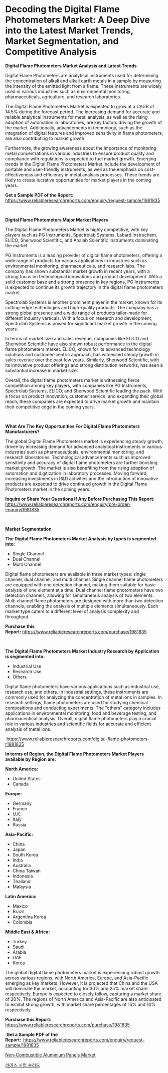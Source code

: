 <p><h1>Decoding the Digital Flame Photometers Market: A Deep Dive into the Latest Market Trends, Market Segmentation, and Competitive Analysis</h1></p><p><strong>Digital Flame Photometers Market Analysis and Latest Trends</strong></p>
<p><p>Digital Flame Photometers are analytical instruments used for determining the concentration of alkali and alkali earth metals in a sample by measuring the intensity of the emitted light from a flame. These instruments are widely used in various industries such as environmental monitoring, pharmaceuticals, agriculture, and research laboratories.</p><p>The Digital Flame Photometers Market is expected to grow at a CAGR of 14.5% during the forecast period. The increasing demand for accurate and reliable analytical instruments for metal analysis, as well as the rising adoption of automation in laboratories, are key factors driving the growth of the market. Additionally, advancements in technology, such as the integration of digital features and improved sensitivity in flame photometers, are also contributing to market growth.</p><p>Furthermore, the growing awareness about the importance of monitoring metal concentrations in various industries to ensure product quality and compliance with regulations is expected to fuel market growth. Emerging trends in the Digital Flame Photometers Market include the development of portable and user-friendly instruments, as well as the emphasis on cost-effectiveness and efficiency in metal analysis processes. These trends are likely to create lucrative opportunities for market players in the coming years.</p></p>
<p><strong>Get a Sample PDF of the Report:&nbsp;</strong> <a href="https://www.reliableresearchreports.com/enquiry/request-sample/1981835">https://www.reliableresearchreports.com/enquiry/request-sample/1981835</a></p>
<p>&nbsp;</p>
<p><strong>Digital Flame Photometers Major Market Players</strong></p>
<p><p>The Digital Flame Photometers Market is highly competitive, with key players such as PG Instruments, Spectrolab Systems, Labard Instruchem, ELICO, Sherwood Scientific, and Analab Scientific Instruments dominating the market.</p><p>PG Instruments is a leading provider of digital flame photometers, offering a wide range of products for various applications in industries such as environmental monitoring, pharmaceuticals, and research labs. The company has shown substantial market growth in recent years, with a strong focus on technological innovations and product development. With a solid customer base and a strong presence in key regions, PG Instruments is expected to continue its growth trajectory in the digital flame photometers market.</p><p>Spectrolab Systems is another prominent player in the market, known for its cutting-edge technologies and high-quality products. The company has a strong global presence and a wide range of products tailor-made for different industry verticals. With a focus on research and development, Spectrolab Systems is poised for significant market growth in the coming years.</p><p>In terms of market size and sales revenue, companies like ELICO and Sherwood Scientific have also shown robust performance in the digital flame photometers market. ELICO, known for its advanced technology solutions and customer-centric approach, has witnessed steady growth in sales revenue over the past few years. Similarly, Sherwood Scientific, with its innovative product offerings and strong distribution networks, has seen a substantial increase in market size.</p><p>Overall, the digital flame photometers market is witnessing fierce competition among key players, with companies like PG Instruments, Spectrolab Systems, ELICO, and Sherwood Scientific leading the pack. With a focus on product innovation, customer service, and expanding their global reach, these companies are expected to drive market growth and maintain their competitive edge in the coming years.</p></p>
<p>&nbsp;</p>
<p><strong>What Are The Key Opportunities For Digital Flame Photometers Manufacturers?</strong></p>
<p><p>The global Digital Flame Photometers market is experiencing steady growth, driven by increasing demand for advanced analytical instruments in various industries such as pharmaceuticals, environmental monitoring, and research laboratories. Technological advancements such as improved sensitivity and accuracy of digital flame photometers are further boosting market growth. The market is also benefiting from the rising adoption of automation and digitization in laboratory processes. Moving forward, increasing investments in R&D activities and the introduction of innovative products are expected to drive continued growth in the Digital Flame Photometers market in the coming years.</p></p>
<p><strong>Inquire or Share Your Questions If Any Before Purchasing This Report:</strong> <a href="https://www.reliableresearchreports.com/enquiry/pre-order-enquiry/1981835">https://www.reliableresearchreports.com/enquiry/pre-order-enquiry/1981835</a></p>
<p>&nbsp;</p>
<p><strong>Market Segmentation</strong></p>
<p><strong>The Digital Flame Photometers Market Analysis by types is segmented into:</strong></p>
<p><ul><li>Single Channel</li><li>Dual Channel</li><li>Multi Channel</li></ul></p>
<p><p>Digital flame photometers are available in three market types: single channel, dual channel, and multi channel. Single channel flame photometers are equipped with one detection channel, making them suitable for basic analysis of one element at a time. Dual channel flame photometers have two detection channels, allowing for simultaneous analysis of two elements. Multi channel flame photometers are designed with more than two detection channels, enabling the analysis of multiple elements simultaneously. Each market type caters to a different level of analysis complexity and throughput.</p></p>
<p><strong>Purchase this Report:&nbsp;</strong><a href="https://www.reliableresearchreports.com/purchase/1981835">https://www.reliableresearchreports.com/purchase/1981835</a></p>
<p>&nbsp;</p>
<p><strong>The Digital Flame Photometers Market Industry Research by Application is segmented into:</strong></p>
<p><ul><li>Industrial Use</li><li>Research Use</li><li>Others</li></ul></p>
<p><p>Digital flame photometers have various applications such as industrial use, research use, and others. In industrial settings, these instruments are commonly used for analyzing the concentration of metal ions in samples. In research settings, flame photometers are used for studying chemical compositions and conducting experiments. The "others" category includes applications in environmental monitoring, food and beverage testing, and pharmaceutical analysis. Overall, digital flame photometers play a crucial role in various industries and scientific fields for accurate and efficient analysis of metal ions.</p></p>
<p><a href="https://www.reliableresearchreports.com/digital-flame-photometers-r1981835">&nbsp;https://www.reliableresearchreports.com/digital-flame-photometers-r1981835</a></p>
<p><strong>In terms of Region, the Digital Flame Photometers Market Players available by Region are:</strong></p>
<p>
    <p> <strong> North America: </strong>
        <ul>
            <li>United States</li>
            <li>Canada</li>
        </ul>
        </p> 
    <p> <strong> Europe: </strong>
        <ul>
            <li>Germany</li>
            <li>France</li>
            <li>U.K.</li>
            <li>Italy</li>
            <li>Russia</li>
        </ul>
        </p> 
    <p> <strong> Asia-Pacific: </strong>
        <ul>
            <li>China</li>
            <li>Japan</li>
            <li>South Korea</li>
            <li>India</li>
            <li>Australia</li>
            <li>China Taiwan</li>
            <li>Indonesia</li>
            <li>Thailand</li>
            <li>Malaysia</li>
        </ul>
        </p> 
    <p> <strong> Latin America: </strong>
        <ul>
            <li>Mexico</li>
            <li>Brazil</li>
            <li>Argentina Korea</li>
            <li>Colombia</li>
        </ul>
        </p> 
    <p> <strong> Middle East & Africa: </strong>
        <ul>
            <li>Turkey</li>
            <li>Saudi</li>
            <li>Arabia</li>
            <li>UAE</li>
            <li>Korea</li>
        </ul>
    </p>
    </p>
<p><p>The global digital flame photometers market is experiencing robust growth across various regions, with North America, Europe, and Asia-Pacific emerging as key markets. However, it is projected that China and the USA will dominate the market, accounting for 30% and 25% market share respectively. Europe is expected to closely follow, capturing a market share of 20%. The regions of North America and Asia-Pacific are also anticipated to exhibit strong growth, with market share percentages of 15% and 10% respectively.</p></p>
<p><strong>Purchase this Report: </strong><a href="https://www.reliableresearchreports.com/purchase/1981835">https://www.reliableresearchreports.com/purchase/1981835</a></p>
<p>&nbsp;<strong>Get a Sample PDF of the Report:&nbsp;&nbsp;</strong><a href="https://www.reliableresearchreports.com/enquiry/request-sample/1981835">https://www.reliableresearchreports.com/enquiry/request-sample/1981835</a></p>
<p><strong></strong></p>
<p><p><a href="https://sudsy-motorcycle-bbc.notion.site/Non-Combustible-Aluminium-Panels-Market-Size-CAGR-Trends-2024-2030-dfeac79629de42058c1c028a7de4386b">Non-Combustible Aluminium Panels Market</a></p><p><a href="https://github.com/lzrvbyqzftro57/Market-Research-Report-List-2/blob/main/391552241612.md">라이스 시럽 솔리드</a></p></p>